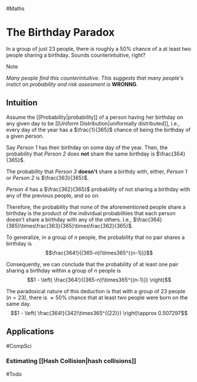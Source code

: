 #Maths

# The Birthday Paradox
In a group of just 23 people, there is roughly a $50\%$ chance of a at least two people sharing a birthday. Sounds counterintuitive, right? 

>[!Note]
*Many people find this counterintuitive. This suggests that many people's instict on probability and risk assesment is* **WRONNG**.

## Intuition
Assume the [[Probability|probability]] of a person having her birthday on any given day to be [[Uniform Distribution|uniformally distributed]], i.e., every day of the year has a $\frac{1}{365}$ chance of being the birthday of a given person.

Say *Person 1* has their birthday on some day of the year. Then, the probability that *Person 2* does **not** share the same birthday is $\frac{364}{365}$.

The probability that *Person 3* **doesn't** share a birthdy with, either, *Person 1* or *Person 2* is $\frac{363}{365}$.

*Person 4* has a $\frac{362}{365}$ probability of not sharing a birthday with any of the previous people, and so on. 

Therefore, the probability that none of the aforementioned people share a birthday is the product of the individual probabilities that each person doesn't share a birthday with any of the others. I.e., $\frac{364}{365}\times\frac{363}{365}\times\frac{362}{365}$.

To generalize, in a group of $n$ people, the probability that no pair shares a birthday is
$$\frac{364!}{(365-n)!\times365^{(n-1)}}$$

Consequently, we can conclude that the probability of at least one pair sharing a birthday within a group of $n$ people is
$$1 - \left( \frac{364!}{(365-n)!\times365^{(n-1)}} \right)$$

The paradoxical nature of this deduction is that with a group of 23 people ($n=23$), there is $\approx50\%$ chance that at least two people were born on the same day. 
$$1 - \left( \frac{364!}{342!\times365^{(22)}} \right)\approx 0.507297$$

## Applications

#CompSci 
### Estimating [[Hash Collision|hash collisions]]
#Todo